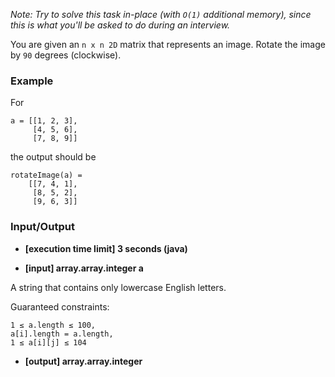 *Note: Try to solve this task in-place (with `O(1)` additional memory), since this is what you'll be asked to do during an interview.*

You are given an `n x n 2D` matrix that represents an image. Rotate the image by `90` degrees (clockwise).

### Example

For

```
a = [[1, 2, 3],
     [4, 5, 6],
     [7, 8, 9]]
```

the output should be

```
rotateImage(a) =
    [[7, 4, 1],
     [8, 5, 2],
     [9, 6, 3]]
```

### Input/Output

* **[execution time limit] 3 seconds (java)**

* **[input] array.array.integer a**

A string that contains only lowercase English letters.

Guaranteed constraints:

```
1 ≤ a.length ≤ 100,
a[i].length = a.length,
1 ≤ a[i][j] ≤ 104
```

* **[output] array.array.integer**